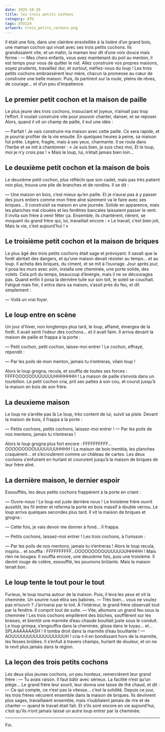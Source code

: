 ```yaml
---
date: 2025-10-29
title: les trois petits cochons
category: ATU
tags: ATU124
artwork: trois_petits_cochons.png
---
```


Il était une fois, dans une clairière ensoleillée à la lisière d’un grand bois, une maman cochon qui vivait avec ses trois petits cochons. Ils grandissaient vite, et un matin, la maman leur dit d’une voix douce mais ferme :
— Mes chers enfants, vous avez maintenant du poil au menton, il est temps pour vous de quitter le nid. Allez construire vos propres maisons, soyez prudents, travaillez dur, et surtout, méfiez-vous du loup !
Les trois petits cochons embrassèrent leur mère, chacun la promesse au cœur de construire une belle maison. Puis, ils partirent sur la route, pleins de rêves, de courage… et d’un peu d’impatience.

## Le premier petit cochon et la maison de paille

Le plus jeune des trois cochons, insouciant et joyeux, n’aimait pas trop l’effort. Il voulait construire vite pour pouvoir chanter, danser, et se reposer. Alors, quand il vit un champ de paille, il eut une idée :

— Parfait ! Je vais construire ma maison avec cette paille. Ce sera rapide, et je pourrai profiter de la vie ensuite.
En quelques heures à peine, sa maison fut prête. Légère, fragile, mais à ses yeux, charmante. Il se roula dans l’herbe et se mit à chantonner :
« Je suis bien, je suis chez moi,
Et le loup, moi je n’y crois pas ! »
Mais le loup, lui, n’était jamais bien loin…

## Le deuxième petit cochon et la maison de bois

Le deuxième petit cochon, plus réfléchi que son cadet, mais pas très patient non plus, trouva une pile de branches et de rondins. Il se dit :

— Une maison en bois, c’est mieux qu’en paille. Et je n’aurai pas à y passer des jours entiers comme mon frère aîné sûrement va le faire avec ses briques…
Il construisit sa maison en une journée. Solide en apparence, mais les planches mal clouées et les fenêtres bancales laissaient passer le vent. Il invita son frère à venir fêter ça. Ensemble, ils chantèrent, rièrent, se moquant du grand frère qui, lui, travaillait encore :
« Le travail, c’est bien joli,
Mais la vie, c’est aujourd’hui ! »

## Le troisième petit cochon et la maison de briques
Le plus âgé des trois petits cochons était sage et prévoyant. Il savait que la forêt abritait des dangers, et qu’une maison devait résister au temps… et au loup.
Il acheta des briques, du ciment, et se mit à l’ouvrage. Jour après jour, il posa les murs avec soin, installa une cheminée, une porte solide, des volets. Cela prit du temps, beaucoup d’énergie, mais il ne se découragea pas.
Quand enfin il posa la dernière tuile sur son toit, le soleil se couchait. Fatigué mais fier, il entra dans sa maison, s’assit près du feu, et dit simplement :

— Voilà un vrai foyer.

## Le loup entre en scène

Un jour d'hiver, non longtemps plus tard, le loup, affamé, émergea de la forêt. Il avait senti l’odeur des cochons… et il avait faim. Il arriva devant la maison de paille et frappa à la porte :

— Petit cochon, petit cochon, laisse-moi entrer !
Le cochon, effrayé, répondit :

— Par les poils de mon menton, jamais tu n’entreras, vilain loup !

Alors le loup grogna, recula, et souffla de toutes ses forces :
FFFFOOOOOOUUUUUUHHHHHHH !
La maison de paille s’envola dans un tourbillon. Le petit cochon cria, prit ses pattes à son cou, et courut jusqu’à la maison en bois de son frère.

## La deuxieme maison

Le loup ne s’arrête pas là
Le loup, très content de lui, suivit sa piste. Devant la maison de bois, il frappa à la porte :

— Petits cochons, petits cochons, laissez-moi entrer !
— Par les poils de nos mentons, jamais tu n’entreras !

Alors le loup grogna plus fort encore :
FFFFFFFFFF…OOOOOOOOOUUUUUUUHHHH !
La maison de bois trembla, les planches craquèrent… et s’écroulèrent comme un château de cartes. Les deux cochons s’enfuirent en hurlant et coururent jusqu’à la maison de briques de leur frère aîné.


## La dernière maison, le dernier espoir

Essoufflés, les deux petits cochons frappèrent à la porte en criant :

— Ouvre-nous ! Le loup est juste derrière nous !
Le troisième frère ouvrit aussitôt, les fit entrer et referma la porte en bois massif à double verrou. Le loup arriva quelques secondes plus tard. Il vit la maison de briques et grogna :

— Cette fois, je vais devoir me donner à fond…
Il frappa.

— Petits cochons, laissez-moi entrer !
Les trois cochons, à l’unisson :

— Par les poils de nos mentons, jamais tu n’entreras !
Alors le loup recula, inspira… et souffla :
FFFFFFFFFF…OOOOOOOOOUUUUUUUHHHHH !
Mais rien ne bougea.
Il souffla encore, une deuxième fois, puis une troisième. Il devint rouge de colère, essoufflé, les poumons brûlants. Mais la maison tenait bon.

## Le loup tente le tout pour le tout

Furieux, le loup tourna autour de la maison. Puis, il leva les yeux et vit la cheminée. Un sourire rusé étira ses babines.
— Très bien… vous ne voulez pas m’ouvrir ? J’arriverai par le toit.
À l’intérieur, le grand frère observait tout par la fenêtre. Il comprit tout de suite.
— Vite, allumons un grand feu sous la cheminée !
Les trois cochons empilèrent des bûches, soufflèrent sur les braises, et bientôt une marmite d’eau chaude bouillait juste sous le conduit.
Le loup grimpa, s’engouffra dans la cheminée, glissa dans le tuyau… et…
SPLAAAAAAASH !
Il tomba droit dans la marmite d’eau bouillante !
— AOUUUUUUUUUUUUUUUUUH ! cria-t-il en bondissant hors de la marmite, les fesses brûlées.
Il s’enfuit à travers champs, hurlant de douleur, et on ne le revit plus jamais dans la région.

## La leçon des trois petits cochons

Les deux plus jeunes cochons, un peu honteux, remercièrent leur grand frère :
— Tu avais raison. Il faut bâtir avec sérieux. La facilité n’est qu’un piège…
Le grand frère leur sourit, leur donna une tasse de thé chaud, et dit :
— Ce qui compte, ce n’est pas la vitesse… c’est la solidité.
Depuis ce jour, les trois frères vécurent ensemble dans la maison de briques. Ils devinrent plus sages, travaillaient ensemble, mais n’oubliaient jamais de rire et de chanter — quand le travail était fait.
Et s’ils sont encore en vie aujourd’hui, c’est qu’ils n’ont jamais laissé un autre loup entrer par la cheminée.
________________________________________
Fin.
